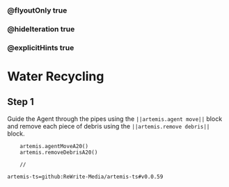 ### @flyoutOnly true
### @hideIteration true
### @explicitHints true

# Water Recycling

## Step 1
Guide the Agent through the pipes using the ``||artemis.agent move||`` block and remove each piece of debris using the ``||artemis.remove debris||`` block.

```ghost
    artemis.agentMoveA20()
    artemis.removeDebrisA20()
```
```template
    //
```

```package
artemis-ts=github:ReWrite-Media/artemis-ts#v0.0.59
```